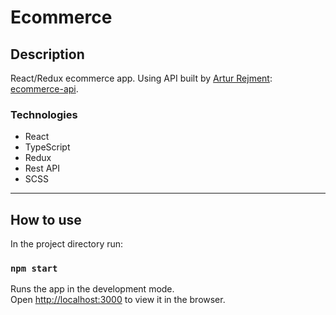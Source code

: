 # Ecommerce
## Description
React/Redux ecommerce app. Using API built by [Artur Rejment](https://github.com/ArturRejment): [ecommerce-api](https://github.com/ArturRejment/ecommerce-api).

### Technologies
- React
- TypeScript
- Redux
- Rest API
- SCSS

---

## How to use

In the project directory run:
### ``npm start``

Runs the app in the development mode.\
Open [http://localhost:3000](http://localhost:3000) to view it in the browser.

